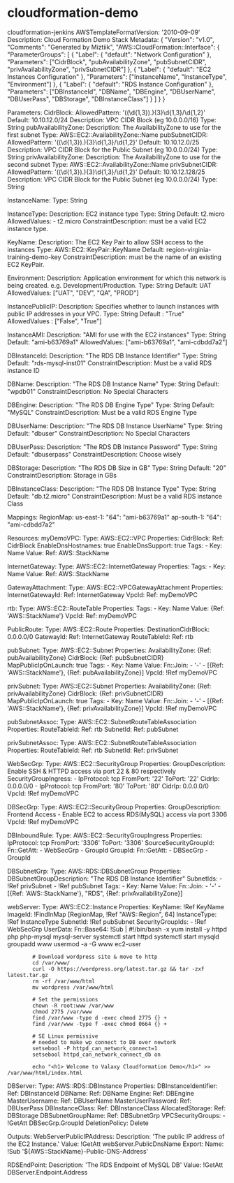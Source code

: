 # cloudformation-demo
cloudformation-jenkins
AWSTemplateFormatVersion: '2010-09-09'
Description:  Cloud Formation Demo Stack
Metadata: {
    "Version": "v1.0",
    "Comments": "Generated by Miztiik",
    "AWS::CloudFormation::Interface": {
      "ParameterGroups": [
      {
        "Label": { "default": "Network Configuration" },
        "Parameters": ["CidrBlock", "pubAvailabilityZone", "pubSubnetCIDR", "privAvailabilityZone", "privSubnetCIDR"]
      },
      {
        "Label": { "default": "EC2 Instances Configuration" },
        "Parameters": ["InstanceName", "InstanceType", "Environment"]
      },
      {
        "Label": { "default": "RDS Instance Configuration" },
        "Parameters": ["DBInstanceId", "DBName", "DBEngine", "DBUserName", "DBUserPass", "DBStorage", "DBInstanceClass"]
      }
      ]
    }
  }

Parameters:
  CidrBlock:
    AllowedPattern: '((\d{1,3})\.){3}\d{1,3}/\d{1,2}'
    Default: 10.10.12.0/24
    Description: VPC CIDR Block (eg 10.0.0.0/16)
    Type: String
  pubAvailabilityZone:
    Description: The AvailabilityZone to use for the first subnet
    Type: AWS::EC2::AvailabilityZone::Name
  pubSubnetCIDR:
    AllowedPattern: '((\d{1,3})\.){3}\d{1,3}/\d{1,2}'
    Default: 10.10.12.0/25
    Description: VPC CIDR Block for the Public Subnet (eg 10.0.0.0/24)
    Type: String
  privAvailabilityZone:
    Description: The AvailabilityZone to use for the second subnet
    Type: AWS::EC2::AvailabilityZone::Name
  privSubnetCIDR:
    AllowedPattern: '((\d{1,3})\.){3}\d{1,3}/\d{1,2}'
    Default: 10.10.12.128/25
    Description: VPC CIDR Block for the Public Subnet (eg 10.0.0.0/24)
    Type: String

  InstanceName:
    Type: String

  InstanceType:
    Description: EC2 instance type
    Type: String
    Default: t2.micro
    AllowedValues:
      - t2.micro
    ConstraintDescription: must be a valid EC2 instance type.

  KeyName:
    Description: The EC2 Key Pair to allow SSH access to the instances
    Type: AWS::EC2::KeyPair::KeyName
    Default: region-virginia-training-demo-key
    ConstraintDescription: must be the name of an existing EC2 KeyPair.

  Environment:
    Description: Application environment for which this network is being created. e.g. Development/Production.
    Type: String
    Default: UAT
    AllowedValues: ["UAT", "DEV", "QA", "PROD"]

  InstancePublicIP:
    Description: Specifies whether to launch instances with public IP addresses in your VPC.
    Type: String
    Default : "True"
    AllowedValues : ["False", "True"]

  InstanceAMI:
    Description: "AMI for use with the EC2 instances"
    Type: String
    Default: "ami-b63769a1"
    AllowedValues: ["ami-b63769a1", "ami-cdbdd7a2"]

  DBInstanceId:
    Description: "The RDS DB Instance Identifier"
    Type: String
    Default: "rds-mysql-inst01"
    ConstraintDescription: Must be a valid RDS instance ID

  DBName:
    Description: "The RDS DB Instance Name"
    Type: String
    Default: "wpdb01"
    ConstraintDescription: No Special Characters

  DBEngine:
    Description: "The RDS DB Engine Type"
    Type: String
    Default: "MySQL"
    ConstraintDescription: Must be a valid RDS Engine Type

  DBUserName:
    Description: "The RDS DB Instance UserName"
    Type: String
    Default: "dbuser"
    ConstraintDescription: No Special Characters

  DBUserPass:
    Description: "The RDS DB Instance Password"
    Type: String
    Default: "dbuserpass"
    ConstraintDescription: Choose wisely

  DBStorage:
    Description: "The RDS DB Size in GB"
    Type: String
    Default: "20"
    ConstraintDescription: Storage in GBs

  DBInstanceClass:
    Description: "The RDS DB Instance Type"
    Type: String
    Default: "db.t2.micro"
    ConstraintDescription: Must be a valid RDS instance Class

Mappings:
  RegionMap: 
    us-east-1: 
      "64": "ami-b63769a1"
    ap-south-1: 
      "64": "ami-cdbdd7a2"


Resources:
  myDemoVPC:
    Type: AWS::EC2::VPC
    Properties:
      CidrBlock:
        Ref: CidrBlock
      EnableDnsHostnames: true
      EnableDnsSupport: true
      Tags:
        - Key: Name
          Value:
            Ref: AWS::StackName

  InternetGateway:
    Type: AWS::EC2::InternetGateway
    Properties:
      Tags:
      - Key: Name
        Value:
          Ref: AWS::StackName

  GatewayAttachment:
    Type: AWS::EC2::VPCGatewayAttachment
    Properties:
      InternetGatewayId:
        Ref: InternetGateway
      VpcId:
        Ref: myDemoVPC

  rtb:
    Type: AWS::EC2::RouteTable
    Properties:
      Tags:
        - Key: Name
          Value: {Ref: 'AWS::StackName'}
      VpcId:
        Ref: myDemoVPC

  PublicRoute:
    Type: AWS::EC2::Route
    Properties:
      DestinationCidrBlock: 0.0.0.0/0
      GatewayId:
        Ref: InternetGateway
      RouteTableId:
        Ref: rtb

  pubSubnet:
    Type: AWS::EC2::Subnet
    Properties:
      AvailabilityZone: {Ref: pubAvailabilityZone}
      CidrBlock: {Ref: pubSubnetCIDR}
      MapPublicIpOnLaunch: true
      Tags:
        - Key: Name
          Value:
            Fn::Join:
              - '-'
              - [{Ref: 'AWS::StackName'}, {Ref: pubAvailabilityZone}]
      VpcId: !Ref myDemoVPC

  privSubnet:
    Type: AWS::EC2::Subnet
    Properties:
      AvailabilityZone: {Ref: privAvailabilityZone}
      CidrBlock: {Ref: privSubnetCIDR}
      MapPublicIpOnLaunch: true
      Tags:
        - Key: Name
          Value:
            Fn::Join:
              - '-'
              - [{Ref: 'AWS::StackName'}, {Ref: privAvailabilityZone}]
      VpcId: !Ref myDemoVPC

  pubSubnetAssoc:
    Type: AWS::EC2::SubnetRouteTableAssociation
    Properties:
      RouteTableId:
        Ref: rtb
      SubnetId:
        Ref: pubSubnet

  privSubnetAssoc:
    Type: AWS::EC2::SubnetRouteTableAssociation
    Properties:
      RouteTableId:
        Ref: rtb
      SubnetId:
        Ref: privSubnet

  WebSecGrp:
    Type: AWS::EC2::SecurityGroup
    Properties:
      GroupDescription: Enable SSH & HTTPD access via port 22 & 80 respectively
      SecurityGroupIngress:
      - IpProtocol: tcp
        FromPort: '22'
        ToPort: '22'
        CidrIp: 0.0.0.0/0
      - IpProtocol: tcp
        FromPort: '80'
        ToPort: '80'
        CidrIp: 0.0.0.0/0
      VpcId: !Ref myDemoVPC

  DBSecGrp:
    Type: AWS::EC2::SecurityGroup
    Properties:
      GroupDescription: Frontend Access - Enable EC2 to access RDS(MySQL) access via port 3306
      VpcId: !Ref myDemoVPC

  DBInboundRule:
    Type: AWS::EC2::SecurityGroupIngress
    Properties:
      IpProtocol: tcp
      FromPort: '3306'
      ToPort: '3306'
      SourceSecurityGroupId:
        Fn::GetAtt:
        - WebSecGrp
        - GroupId
      GroupId:
        Fn::GetAtt:
        - DBSecGrp
        - GroupId


  DBSubnetGrp:
    Type: AWS::RDS::DBSubnetGroup
    Properties:
      DBSubnetGroupDescription: "The RDS DB Instance Identifier"
      SubnetIds:
        - !Ref privSubnet
        - !Ref pubSubnet
      Tags:
        - Key: Name
          Value:
            Fn::Join:
              - '-'
              - [{Ref: 'AWS::StackName'}, "RDS", {Ref: privAvailabilityZone}]

  webServer:
    Type: AWS::EC2::Instance
    Properties:
      KeyName: !Ref KeyName
      ImageId: !FindInMap [RegionMap, !Ref "AWS::Region", 64]
      InstanceType: !Ref InstanceType
      SubnetId: !Ref pubSubnet
      SecurityGroupIds:
        - !Ref WebSecGrp
      UserData:
        Fn::Base64:
          !Sub |
            #!/bin/bash -x
            yum install -y httpd php php-mysql mysql-server
            systemctl start httpd
            systemctl start mysqld
            groupadd www
            usermod -a -G www ec2-user

            # Download wordpress site & move to http
            cd /var/www/
            curl -O https://wordpress.org/latest.tar.gz && tar -zxf latest.tar.gz
            rm -rf /var/www/html
            mv wordpress /var/www/html

            # Set the permissions
            chown -R root:www /var/www
            chmod 2775 /var/www
            find /var/www -type d -exec chmod 2775 {} +
            find /var/www -type f -exec chmod 0664 {} +

            # SE Linux permissive
            # needed to make wp connect to DB over newtork
            setsebool -P httpd_can_network_connect=1
            setsebool httpd_can_network_connect_db on

            echo "<h1> Welcome to Valaxy Cloudformation Demo</h1>" >> /var/www/html/index.html

  DBServer:
    Type: AWS::RDS::DBInstance
    Properties:
      DBInstanceIdentifier:
        Ref: DBInstanceId
      DBName:
        Ref: DBName
      Engine:
        Ref: DBEngine
      MasterUsername:
        Ref: DBUserName
      MasterUserPassword:
        Ref: DBUserPass
      DBInstanceClass:
        Ref: DBInstanceClass
      AllocatedStorage:
        Ref: DBStorage
      DBSubnetGroupName:
        Ref: DBSubnetGrp
      VPCSecurityGroups:
        - !GetAtt DBSecGrp.GroupId
    DeletionPolicy: Delete


Outputs:
  WebServerPublicIPAddress:
    Description: 'The public IP address of the EC2 Instance.'
    Value: !GetAtt webServer.PublicDnsName
    Export:
      Name: !Sub '${AWS::StackName}-Public-DNS-Address'

  RDSEndPoint:
    Description: 'The RDS Endpoint of MySQL DB'
    Value: !GetAtt DBServer.Endpoint.Address
